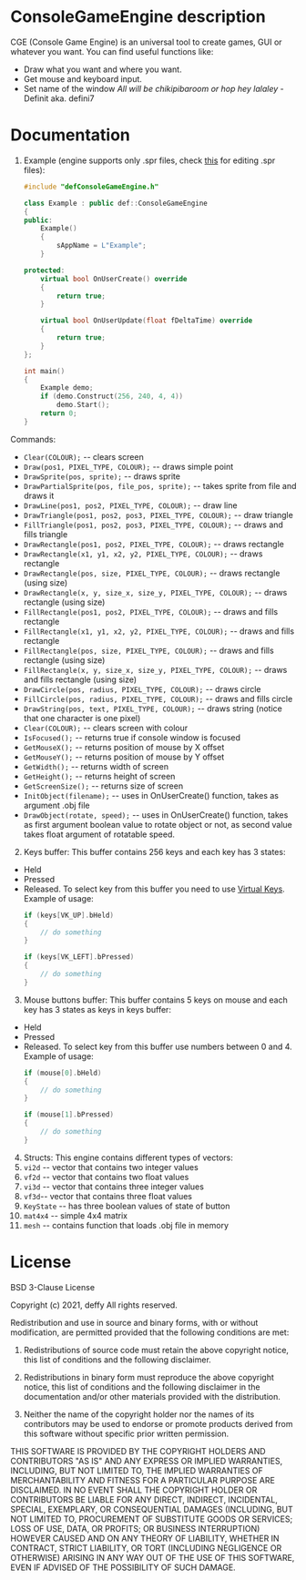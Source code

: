 # ConsoleGameEngine description
CGE (Console Game Engine) is an universal tool to create games, GUI or whatever you want.
You can find useful functions like:
- Draw what you want and where you want.
- Get mouse and keyboard input.
- Set name of the window
*All will be chikipibaroom or hop hey lalaley* - Definit aka. defini7

# Documentation
1. Example (engine supports only .spr files, check [this](https://github.com/defini7/lab/tree/main/Sprite_Editor) for editing .spr files):
	```cpp 
	#include "defConsoleGameEngine.h"

	class Example : public def::ConsoleGameEngine
	{
	public:
		Example()
		{
			sAppName = L"Example";
		}

	protected:
		virtual bool OnUserCreate() override
		{
			return true;
		}

		virtual bool OnUserUpdate(float fDeltaTime) override
		{
			return true;
		}	
	};

	int main()
	{
		Example demo;
		if (demo.Construct(256, 240, 4, 4))
			demo.Start();
		return 0;
	}
	```
	
Commands:
- `Clear(COLOUR);` -- clears screen
- `Draw(pos1, PIXEL_TYPE, COLOUR);` -- draws simple point
- `DrawSprite(pos, sprite);` -- draws sprite
- `DrawPartialSprite(pos, file_pos, sprite);` -- takes sprite from file and draws it
- `DrawLine(pos1, pos2, PIXEL_TYPE, COLOUR);` -- draw line
- `DrawTriangle(pos1, pos2, pos3, PIXEL_TYPE, COLOUR);` -- draw triangle
- `FillTriangle(pos1, pos2, pos3, PIXEL_TYPE, COLOUR);` -- draws and fills triangle
- `DrawRectangle(pos1, pos2, PIXEL_TYPE, COLOUR);` -- draws rectangle
- `DrawRectangle(x1, y1, x2, y2, PIXEL_TYPE, COLOUR);` -- draws rectangle
- `DrawRectangle(pos, size, PIXEL_TYPE, COLOUR);` -- draws rectangle (using size)
- `DrawRectangle(x, y, size_x, size_y, PIXEL_TYPE, COLOUR);` -- draws rectangle (using size)
- `FillRectangle(pos1, pos2, PIXEL_TYPE, COLOUR);` -- draws and fills rectangle
- `FillRectangle(x1, y1, x2, y2, PIXEL_TYPE, COLOUR);` -- draws and fills rectangle
- `FillRectangle(pos, size, PIXEL_TYPE, COLOUR);` -- draws and fills rectangle (using size)
- `FillRectangle(x, y, size_x, size_y, PIXEL_TYPE, COLOUR);` -- draws and fills rectangle (using size)
- `DrawCircle(pos, radius, PIXEL_TYPE, COLOUR);` -- draws circle
- `FillCircle(pos, radius, PIXEL_TYPE, COLOUR);` -- draws and fills circle
- `DrawString(pos, text, PIXEL_TYPE, COLOUR);` -- draws string (notice that one character is one pixel)
- `Clear(COLOUR);` -- clears screen with colour
- `IsFocused();` -- returns true if console window is focused
- `GetMouseX();` -- returns position of mouse by X offset
- `GetMouseY();` -- returns position of mouse by Y offset
- `GetWidth();` -- returns width of screen
- `GetHeight();` -- returns height of screen
- `GetScreenSize();` -- returns size of screen
- `InitObject(filename);` -- uses in OnUserCreate() function, takes as argument .obj file
- `DrawObject(rotate, speed);` -- uses in OnUserCreate() function, takes as first argument boolean value to rotate object or not, as second value takes float argument of rotatable speed.

2. Keys buffer:
This buffer contains 256 keys and each key has 3 states:
- Held
- Pressed
- Released.
To select key from this buffer you need to use [Virtual Keys](https://docs.microsoft.com/en-us/windows/win32/inputdev/virtual-key-codes).
Example of usage:
	```cpp 
	if (keys[VK_UP].bHeld)
	{
		// do something
	}

	if (keys[VK_LEFT].bPressed)
	{
		// do something
	}
	```
	
3. Mouse buttons buffer:
This buffer contains 5 keys on mouse and each key has 3 states as keys in keys buffer:
- Held
- Pressed
- Released.
To select key from this buffer use numbers between 0 and 4.
Example of usage:
	```cpp
	if (mouse[0].bHeld)
	{
		// do something
	}

	if (mouse[1].bPressed)
	{
		// do something
	}
	```

4. Structs:
This engine contains different types of vectors:
1. `vi2d` -- vector that contains two integer values
2. `vf2d` -- vector that contains two float values
3. `vi3d` -- vector that contains three integer values
4. `vf3d`-- vector that contains three float values
5. `KeyState` -- has three boolean values of state of button
6. `mat4x4` -- simple 4x4 matrix
7. `mesh` -- contains function that loads .obj file in memory

# License
BSD 3-Clause License

Copyright (c) 2021, deffy
All rights reserved.

Redistribution and use in source and binary forms, with or without
modification, are permitted provided that the following conditions are met:

1. Redistributions of source code must retain the above copyright notice, this
   list of conditions and the following disclaimer.

2. Redistributions in binary form must reproduce the above copyright notice,
   this list of conditions and the following disclaimer in the documentation
   and/or other materials provided with the distribution.

3. Neither the name of the copyright holder nor the names of its
   contributors may be used to endorse or promote products derived from
   this software without specific prior written permission.

THIS SOFTWARE IS PROVIDED BY THE COPYRIGHT HOLDERS AND CONTRIBUTORS "AS IS"
AND ANY EXPRESS OR IMPLIED WARRANTIES, INCLUDING, BUT NOT LIMITED TO, THE
IMPLIED WARRANTIES OF MERCHANTABILITY AND FITNESS FOR A PARTICULAR PURPOSE ARE
DISCLAIMED. IN NO EVENT SHALL THE COPYRIGHT HOLDER OR CONTRIBUTORS BE LIABLE
FOR ANY DIRECT, INDIRECT, INCIDENTAL, SPECIAL, EXEMPLARY, OR CONSEQUENTIAL
DAMAGES (INCLUDING, BUT NOT LIMITED TO, PROCUREMENT OF SUBSTITUTE GOODS OR
SERVICES; LOSS OF USE, DATA, OR PROFITS; OR BUSINESS INTERRUPTION) HOWEVER
CAUSED AND ON ANY THEORY OF LIABILITY, WHETHER IN CONTRACT, STRICT LIABILITY,
OR TORT (INCLUDING NEGLIGENCE OR OTHERWISE) ARISING IN ANY WAY OUT OF THE USE
OF THIS SOFTWARE, EVEN IF ADVISED OF THE POSSIBILITY OF SUCH DAMAGE.
